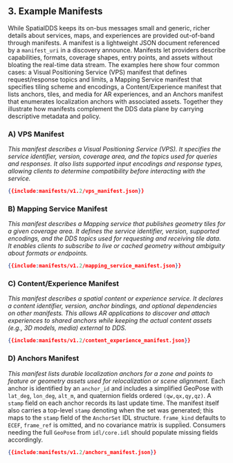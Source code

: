 ## **3. Example Manifests**

While SpatialDDS keeps its on-bus messages small and generic, richer details about services, maps, and experiences are provided out-of-band through manifests. A manifest is a lightweight JSON document referenced by a `manifest_uri` in a discovery announce. Manifests let providers describe capabilities, formats, coverage shapes, entry points, and assets without bloating the real-time data stream. The examples here show four common cases: a Visual Positioning Service (VPS) manifest that defines request/response topics and limits, a Mapping Service manifest that specifies tiling scheme and encodings, a Content/Experience manifest that lists anchors, tiles, and media for AR experiences, and an Anchors manifest that enumerates localization anchors with associated assets. Together they illustrate how manifests complement the DDS data plane by carrying descriptive metadata and policy.

### **A) VPS Manifest**

*This manifest describes a Visual Positioning Service (VPS). It specifies the service identifier, version, coverage area, and the topics used for queries and responses. It also lists supported input encodings and response types, allowing clients to determine compatibility before interacting with the service.*

```json
{{include:manifests/v1.2/vps_manifest.json}}
```

### **B) Mapping Service Manifest**

*This manifest describes a Mapping service that publishes geometry tiles for a given coverage area. It defines the service identifier, version, supported encodings, and the DDS topics used for requesting and receiving tile data. It enables clients to subscribe to live or cached geometry without ambiguity about formats or endpoints.*

```json
{{include:manifests/v1.2/mapping_service_manifest.json}}
```

### **C) Content/Experience Manifest**

*This manifest describes a spatial content or experience service. It declares a content identifier, version, anchor bindings, and optional dependencies on other manifests. This allows AR applications to discover and attach experiences to shared anchors while keeping the actual content assets (e.g., 3D models, media) external to DDS.*

```json
{{include:manifests/v1.2/content_experience_manifest.json}}
```

### **D) Anchors Manifest**

*This manifest lists durable localization anchors for a zone and points to feature or geometry assets used for relocalization or scene alignment.* Each anchor is identified by an `anchor_id` and includes a simplified GeoPose with `lat_deg`, `lon_deg`, `alt_m`, and quaternion fields ordered `(qw,qx,qy,qz)`. A `stamp` field on each anchor records its last update time. The manifest itself also carries a top-level `stamp` denoting when the set was generated; this maps to the `stamp` field of the `AnchorSet` IDL structure. `frame_kind` defaults to `ECEF`, `frame_ref` is omitted, and no covariance matrix is supplied. Consumers needing the full `GeoPose` from `idl/core.idl` should populate missing fields accordingly.

```json
{{include:manifests/v1.2/anchors_manifest.json}}
```

